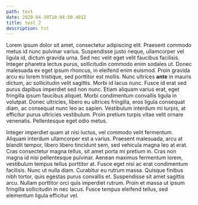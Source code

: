 ```yaml
---
path: test
date: 2020-04-30T10:04:50.401Z
title: test 2
description: tst
---
```

Lorem ipsum dolor sit amet, consectetur adipiscing elit. Praesent commodo metus id nunc pulvinar varius. Suspendisse justo neque, ullamcorper vel ligula id, dictum gravida urna. Sed nec velit eget velit faucibus facilisis. Integer pharetra lectus purus, sollicitudin commodo enim sodales ut. Donec malesuada ex eget ipsum rhoncus, in eleifend enim euismod. Proin gravida arcu eu lorem tristique, sed porttitor est mollis. Nunc ultrices **ante** in mauris dictum, ac sollicitudin velit sagittis. Morbi id lacus nunc. Fusce id erat sed purus dapibus imperdiet sed non nunc. Etiam aliquam varius erat, eget fringilla ipsum faucibus aliquet. Morbi condimentum convallis ligula in volutpat. Donec ultricies, libero eu ultrices fringilla, eros ligula consequat diam, ac consequat nunc leo ac sapien. Vestibulum interdum mi turpis, at efficitur purus ultricies vestibulum. Proin pretium turpis vitae velit ornare venenatis. Pellentesque eget odio metus.

Integer imperdiet quam at nisi luctus, vel commodo velit fermentum. Aliquam interdum ullamcorper est a varius. Praesent malesuada, arcu at blandit tempor, libero libero tincidunt sem, sed vehicula magna leo at erat. Cras consectetur magna tellus, sit amet porta mi pretium in. Cras non magna id nisi pellentesque pulvinar. Aenean maximus fermentum lorem, vestibulum tempus tellus porttitor at. Fusce eget nisi ac erat condimentum facilisis. Nunc ut nulla diam. Curabitur eu rutrum massa. Quisque finibus nibh tortor, quis egestas purus convallis et. Suspendisse sit amet sagittis arcu. Nullam porttitor orci quis imperdiet rutrum. Proin et massa ut ipsum fringilla sollicitudin in nec lacus. Fusce tempus eleifend tellus, sed elementum ligula efficitur vel.
